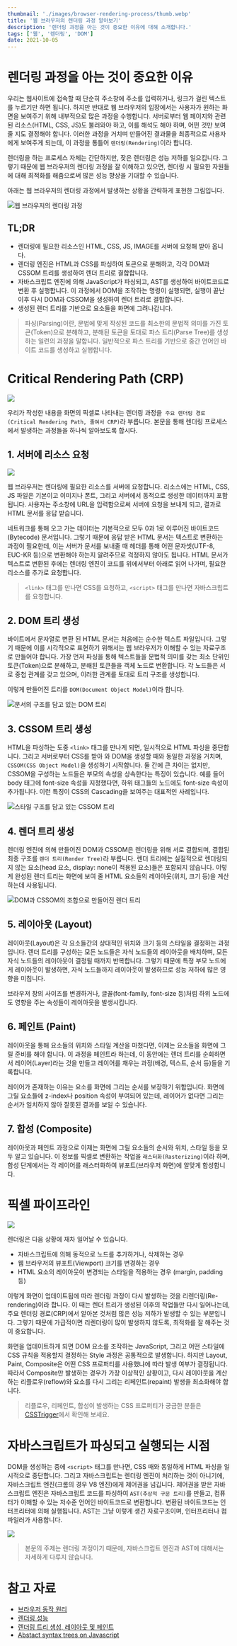 ```yaml
---
thumbnail: './images/browser-rendering-process/thumb.webp'
title: '웹 브라우저의 렌더링 과정 알아보기'
description: '렌더링 과정을 아는 것이 중요한 이유에 대해 소개합니다.'
tags: ['웹', '렌더링', 'DOM']
date: 2021-10-05
---
```


# 렌더링 과정을 아는 것이 중요한 이유

우리는 웹사이트에 접속할 때 단순히 주소창에 주소를 입력하거나, 링크가 걸린 텍스트를 누르기만 하면 됩니다. 하지만 반대로 웹 브라우저의 입장에서는 사용자가 원하는 화면을 보여주기 위해 내부적으로 많은 과정을 수행합니다. 서버로부터 웹 페이지와 관련된 리소스(HTML, CSS, JS)도 불러와야 하고, 이를 해석도 해야 하며, 어떤 것만 보여줄 지도 결정해야 합니다. 이러한 과정을 거치며 만들어진 결과물을 최종적으로 사용자에게 보여주게 되는데, 이 과정을 통틀어 `렌더링(Rendering)`이라 합니다.

렌더링을 하는 프로세스 자체는 간단하지만, 잦은 렌더링은 성능 저하를 일으킵니다. 그렇기 때문에 웹 브라우저의 렌더링 과정을 잘 이해하고 있으면, 렌더링 시 필요한 자원들에 대해 최적화를 해줌으로써 많은 성능 향상을 기대할 수 있습니다.

아래는 웹 브라우저의 렌더링 과정에서 발생하는 상황을 간략하게 표현한 그림입니다.

![웹 브라우저의 렌더링 과정](./images/browser-rendering-process/1.webp)

## TL;DR

- 렌더링에 필요한 리소스인 HTML, CSS, JS, IMAGE를 서버에 요청해 받아 옵니다.
- 렌더링 엔진은 HTML과 CSS를 파싱하여 토큰으로 분해하고, 각각 DOM과 CSSOM 트리를 생성하여 렌더 트리로 결합합니다.
- 자바스크립트 엔진에 의해 JavaScript가 파싱되고, AST를 생성하여 바이트코드로 변환 후 실행합니다. 이 과정에서 DOM을 조작하는 명령이 실행되면, 실행이 끝난 이후 다시 DOM과 CSSOM을 생성하여 렌더 트리로 결합합니다.
- 생성된 렌더 트리를 기반으로 요소들을 화면에 그려나갑니다.

> 파싱(Parsing)이란, 문법에 맞게 작성된 코드를 최소한의 문법적 의미를 가진 토큰(Token)으로 분해하고, 분해된 토큰을 토대로 파스 트리(Parse Tree)를 생성하는 일련의 과정을 말합니다. 일반적으로 파스 트리를 기반으로 중간 언어인 바이트 코드를 생성하고 실행합니다.

# Critical Rendering Path (CRP)

![](./images/browser-rendering-process/2.webp)

우리가 작성한 내용을 화면의 픽셀로 나타내는 렌더링 과정을` 주요 렌더링 경로(Critical Rendering Path, 줄여서 CRP)`라 부릅니다. 본문을 통해 렌더링 프로세스에서 발생하는 과정들을 하나씩 알아보도록 합시다.

## 1. 서버에 리소스 요청

![](./images/browser-rendering-process/3.webp)

웹 브라우저는 렌더링에 필요한 리소스를 서버에 요청합니다. 리소스에는 HTML, CSS, JS 파일은 기본이고 이미지나 폰트, 그리고 서버에서 동적으로 생성한 데이터까지 포함됩니다. 사용자는 주소창에 URL을 입력함으로써 서버에 요청을 보내게 되고, 결과로 HTML 문서를 응답 받습니다.

네트워크를 통해 오고 가는 데이터는 기본적으로 모두 0과 1로 이루어진 바이트코드(Bytecode) 문서입니다. 그렇기 때문에 응답 받은 HTML 문서는 텍스트로 변환하는 과정이 필요한데, 이는 서버가 문서를 보내줄 때 헤더를 통해 어떤 문자셋(UTF-8, EUC-KR 등)으로 변환해야 하는지 알려주므로 걱정하지 않아도 됩니다. HTML 문서가 텍스트로 변환된 후에는 렌더링 엔진이 코드를 위에서부터 아래로 읽어 나가며, 필요한 리소스를 추가로 요청합니다.

> `<link>` 태그를 만나면 CSS를 요청하고, `<script>` 태그를 만나면 자바스크립트를 요청합니다.

## 2. DOM 트리 생성

바이트에서 문자열로 변환 된 HTML 문서는 처음에는 순수한 텍스트 파일입니다. 그렇기 때문에 이를 시각적으로 표현하기 위해서는 웹 브라우저가 이해할 수 있는 자료구조로 만들어야 합니다. 가장 먼저 파싱을 통해 텍스트들을 문법적 의미를 갖는 최소 단위인 토큰(Token)으로 분해하고, 분해된 토큰들을 객체 노드로 변환합니다. 각 노드들은 서로 중첩 관계를 갖고 있으며, 이러한 관계를 토대로 트리 구조를 생성합니다.

이렇게 만들어진 트리를 `DOM(Document Object Model)`이라 합니다.

![문서의 구조를 담고 있는 DOM 트리](./images/browser-rendering-process/4.webp)

## 3. CSSOM 트리 생성

HTML을 파싱하는 도중 `<link>` 태그를 만나게 되면, 일시적으로 HTML 파싱을 중단합니다. 그리고 서버로부터 CSS를 받아 와 DOM을 생성할 때와 동일한 과정을 거치며, `CSSOM(CSS Object Model)`을 생성하기 시작합니다. 둘 간에 큰 차이는 없지만, CSSOM을 구성하는 노드들은 부모의 속성을 상속한다는 특징이 있습니다. 예를 들어 body 태그에 font-size 속성을 지정했다면, 하위 태그들의 노드에도 font-size 속성이 추가됩니다. 이런 특징이 CSS의 Cascading을 보여주는 대표적인 사례입니다.

![스타일 구조를 담고 있는 CSSOM 트리](./images/browser-rendering-process/5.webp)

## 4. 렌더 트리 생성

렌더링 엔진에 의해 만들어진 DOM과 CSSOM은 렌더링을 위해 서로 결합되며, 결합된 최종 구조를 `렌더 트리(Render Tree)`라 부릅니다. 렌더 트리에는 실질적으로 렌더링되지 않는 요소(head 요소, display: none이 적용된 요소)들은 포함되지 않습니다. 이렇게 완성된 렌더 트리는 화면에 보여 줄 HTML 요소들의 레이아웃(위치, 크기 등)을 계산하는데 사용됩니다.

![DOM과 CSSOM의 조합으로 만들어진 렌더 트리](./images/browser-rendering-process/6.webp)

## 5. 레이아웃 (Layout)

레이아웃(Layout)은 각 요소들간의 상대적인 위치와 크기 등의 스타일을 결정하는 과정입니다. 렌더 트리를 구성하는 모든 노드들은 자식 노드들의 레이아웃을 배치하며, 모든 자식 노드들의 레이아웃이 결정될 때까지 반복합니다. 그렇기 때문에 특정 부모 노드에게 레이아웃이 발생하면, 자식 노드들까지 레이아웃이 발생하므로 성능 저하에 많은 영향을 미칩니다.

브라우저 창의 사이즈를 변경하거나, 글꼴(font-family, font-size 등)처럼 하위 노드에도 영향을 주는 속성들이 레이아웃을 발생시킵니다.

## 6. 페인트 (Paint)

레이아웃을 통해 요소들의 위치와 스타일 계산을 마쳤다면, 이제는 요소들을 화면에 그릴 준비를 해야 합니다. 이 과정을 페인트라 하는데, 이 동안에는 렌더 트리를 순회하면서 레이어(Layer)라는 것을 만들고 레이어를 채우는 과정(배경, 텍스트, 순서 등)들을 기록합니다.

레이어가 존재하는 이유는 요소를 화면에 그리는 순서를 보장하기 위함입니다. 화면에 그릴 요소들에 z-index나 position 속성이 부여되어 있는데, 레이어가 없다면 그리는 순서가 일치하지 않아 잘못된 결과를 보일 수 있습니다.

## 7. 합성 (Composite)

레이아웃과 페인트 과정으로 이제는 화면에 그릴 요소들의 순서와 위치, 스타일 등을 모두 알고 있습니다. 이 정보를 픽셀로 변환하는 작업을 `래스터화(Rasterizing)`이라 하며, 합성 단계에서는 각 레이어를 래스터화하여 뷰포트(브라우저 화면)에 알맞게 합성합니다.

# 픽셀 파이프라인

![](./images/browser-rendering-process/7.webp)

렌더링은 다음 상황에 재차 일어날 수 있습니다.

- 자바스크립트에 의해 동적으로 노드를 추가하거나, 삭제하는 경우
- 웹 브라우저의 뷰포트(Viewport) 크기를 변경하는 경우
- HTML 요소의 레이아웃이 변경되는 스타일을 적용하는 경우 (margin, padding 등)

이렇게 화면이 업데이트됨에 따라 렌더링 과정이 다시 발생하는 것을 리렌더링(Re-rendering)이라 합니다. 이 때는 렌더 트리가 생성된 이후의 작업들만 다시 일어나는데, 주요 렌더링 경로(CRP)에서 알아본 것처럼 많은 성능 저하가 발생할 수 있는 부분입니다. 그렇기 때문에 가급적이면 리렌더링이 많이 발생하지 않도록, 최적화를 잘 해주는 것이 중요합니다.

화면을 업데이트하게 되면 DOM 요소를 조작하는 JavaScript, 그리고 어떤 스타일에 CSS 규칙을 적용할지 결정하는 Style 과정은 공통적으로 발생합니다. 하지만 Layout, Paint, Composite은 어떤 CSS 프로퍼티를 사용했냐에 따라 발생 여부가 결정됩니다. 따라서 Composite만 발생하는 경우가 가장 이상적인 상황이고, 다시 레이아웃을 계산하는 리플로우(reflow)와 요소를 다시 그리는 리페인트(repaint) 발생을 최소화해야 합니다.

> 리플로우, 리페인트, 합성이 발생하는 CSS 프로퍼티가 궁금한 분들은 [CSSTrigger](https://lab.skk.moe/css-triggers)에서 확인해 보세요.

# 자바스크립트가 파싱되고 실행되는 시점

DOM을 생성하는 중에 `<script>` 태그를 만나면, CSS 때와 동일하게 HTML 파싱을 일시적으로 중단합니다. 그리고 자바스크립트는 렌더링 엔진이 처리하는 것이 아니기에, 자바스크립트 엔진(크롬의 경우 V8 엔진)에게 제어권을 넘깁니다. 제어권을 받은 자바스크립트 엔진은 자바스크립트 코드를 파싱하여 `AST(추상적 구문 트리)`를 만들고, 컴퓨터가 이해할 수 있는 저수준 언어인 바이트코드로 변환합니다. 변환된 바이트코드는 인터프리터에 의해 실행됩니다.
AST는 그냥 이렇게 생긴 자료구조이며, 인터프리터나 컴파일러가 사용합니다.

![](./images/browser-rendering-process/8.webp)

> 본문의 주제는 렌더링 과정이기 때문에, 자바스크립트 엔진과 AST에 대해서는 자세하게 다루지 않습니다.

# 참고 자료

- [브라우저 동작 원리](https://poiemaweb.com/js-browser)
- [렌더링 성능](https://developers.google.com/web/fundamentals/performance/rendering/?hl=ko)
- [렌더링 트리 생성, 레이아웃 및 페인트](https://developers.google.com/web/fundamentals/performance/critical-rendering-path/render-tree-construction?hl=ko)
- [Abstact syntax trees on Javascript](https://jotadeveloper.medium.com/abstract-syntax-trees-on-javascript-534e33361fc7)
